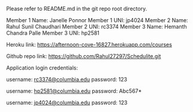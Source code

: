 Please refer to README.md in the git repo root directory.

Member 1 Name: Janelle Ponnor
Member 1 UNI: jp4024
Member 2 Name: Rahul Sunil Chaudhari
Member 2 UNI: rc3374
Member 3 Name: Hemanth Chandra Palle
Member 3 UNI: hp2581


Heroku link: https://afternoon-cove-16827.herokuapp.com/courses

Github repo link: https://github.com/Rahul27297/Schedulite.git


Application login credentials:

username: rc3374@columbia.edu
password: 123

username: hp2581@columbia.edu
password: Abc567*

username: jp4024@columbia.edu
password: 123
